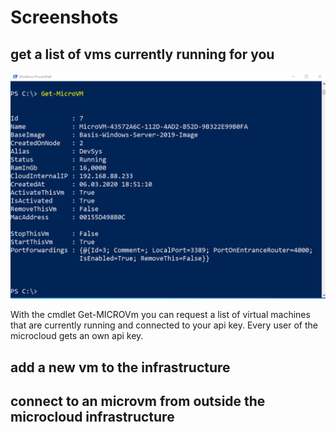# Screenshots

## get a list of vms currently running for you

![Get-MICROVM](get-microvm-2020-03-12-202348.png)

With the cmdlet Get-MICROVm you can request a list of virtual machines that are currently running and connected to your api key.
Every user of the microcloud gets an own api key.

## add a new vm to the infrastructure

## connect to an microvm from outside the microcloud infrastructure